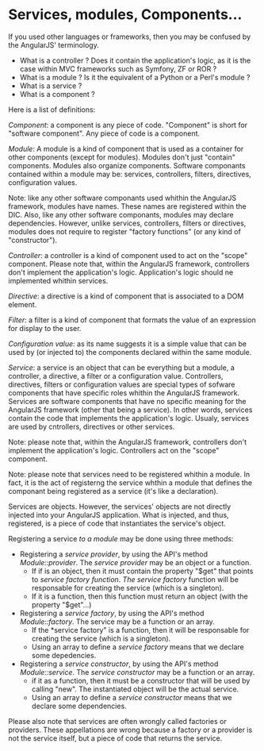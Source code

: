 # Services, modules, Components...

If you used other languages or frameworks, then you may be confused by the AngularJS' terminology.

* What is a controller ? Does it contain the application's logic, as it is the case within MVC frameworks such as Symfony, ZF or ROR ?  
* What is a module ? Is it the equivalent of a Python or a Perl's module ?
* What is a service ? 
* What is a component ?

Here is a list of definitions:

*Component*: a component is any piece of code. "Component" is short for "software component". Any piece of code is a component.

*Module*: A module is a kind of component that is used as a container for other components (except for modules). Modules don't just "contain" components. Modules also organize components. Software componants contained within a module may be: services, controllers, filters, directives, configuration values.

Note: like any other software componants used whithin the AngularJS framework, modules have names. These names are registered within the DIC. Also, like any other software componants, modules may declare dependencies. However, unlike services, controllers, filters or directives, modules does not require to register "factory functions" (or any kind of "constructor").

*Controller*: a controller is a kind of component used to act on the "scope" component. Please note that, within the AngularJS framework, controllers don't implement the application's logic. Application's logic should ne implemented whithin services.

*Directive*: a directive is a kind of component that is associated to a DOM element.

*Filter*: a filter is a kind of component that formats the value of an expression for display to the user.

*Configuration value*: as its name suggests it is a simple value that can be used by (or injected to) the components declared within the same module.

*Service*: a service is an object that can be everything but a module, a controller, a directive, a filter or a configuration value. Controllers, directives, filters or configuration values are special types of sofware components that have specific roles whithin the AngularJS framework. Services are software components that have no specific meaning for the AngularJS framework (other that being a service). In other words, services contain the code that implements the application's logic. Usualy, services are used by cntrollers, directives or other services.

Note: please note that, within the AngularJS framework, controllers don't implement the application's logic. Controllers act on the "scope" component. 

Note: please note that services need to be registered whithin a module. In fact, it is the act of registerng the service whthin a module that defines the componant being registered as a service (it's like a declaration).

Services are objects. However, the services' objects are not directly injected into your AngularJS application. What is injected, and thus, registered, is a piece of code that instantiates the service's object.   

Registering a service *to a module* may be done using three methods:

* Registering a *service provider*, by using the API's method *Module::provider*.
  The *service provider* may be an object or a function.
  * If if is an object, then it must contain the property "$get" that points to *service factory function*.
    *The service factory* function will be responsable for creating the service (which is a singleton).
  * If it is a function, then this function must return an object (with the property "$get"...)
* Registering a *service factory*, by using the API's method *Module::factory*.
  The service may be a function or an array.
  * If the *service factory" is a function, then it will be responsable for creating the service (which is a singleton).
  * Using an array to define a *service factory* means that we declare some depedencies.
* Registering a *service constructor*, by using the API's method *Module::service*.
  The *service constructor* may be a function or an array.
  * if it as a function, then it must be a constructor that will be used by calling "new".
    The instantiated object will be the actual service.
  * Using an array to define a *service constructor* means that we declare some dependencies.

Please also note that services are often wrongly called factories or providers. These appellations are wrong because a factory or a provider is not the service itself, but a piece of code that returns the service.   

